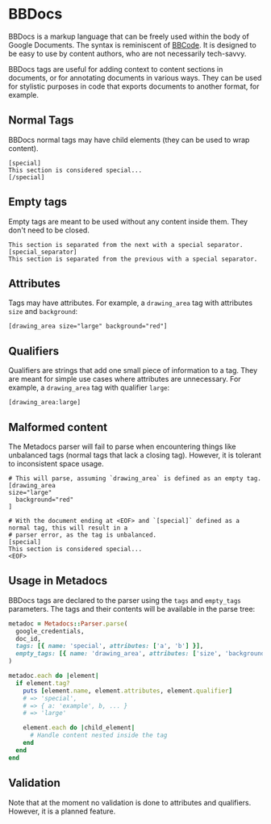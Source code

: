 # BBDocs

BBDocs is a markup language that can be freely used within the body of Google Documents. The
syntax is reminiscent of [BBCode](https://en.wikipedia.org/wiki/BBCode). It is designed to be easy
to use by content authors, who are not necessarily tech-savvy.

BBDocs tags are useful for adding context to content sections in documents, or for annotating
documents in various ways. They can be used for stylistic purposes in code that exports documents
to another format, for example.

## Normal Tags

BBDocs normal tags may have child elements (they can be used to wrap content).

```
[special]
This section is considered special...
[/special]
```

## Empty tags

Empty tags are meant to be used without any content inside them. They don't need to be closed.

```
This section is separated from the next with a special separator.
[special_separator]
This section is separated from the previous with a special separator.
```

## Attributes

Tags may have attributes. For example, a `drawing_area` tag with attributes `size` and `background`:

```
[drawing_area size="large" background="red"]
```

## Qualifiers

Qualifiers are strings that add one small piece of information to a tag. They are meant for simple
use cases where attributes are unnecessary. For example, a `drawing_area` tag with qualifier
`large`:

```
[drawing_area:large]
```

## Malformed content

The Metadocs parser will fail to parse when encountering things like unbalanced tags (normal tags
that lack a closing tag). However, it is tolerant to inconsistent space usage.

```
# This will parse, assuming `drawing_area` is defined as an empty tag.
[drawing_area
size="large"
  background="red"
]

# With the document ending at <EOF> and `[special]` defined as a normal tag, this will result in a
# parser error, as the tag is unbalanced.
[special]
This section is considered special...
<EOF>

```

## Usage in Metadocs

BBDocs tags are declared to the parser using the `tags` and `empty_tags` parameters. The tags
and their contents will be available in the parse tree:

```ruby
metadoc = Metadocs::Parser.parse(
  google_credentials,
  doc_id,
  tags: [{ name: 'special', attributes: ['a', 'b'] }],
  empty_tags: [{ name: 'drawing_area', attributes: ['size', 'background'] }]
)

metadoc.each do |element|
  if element.tag?
    puts [element.name, element.attributes, element.qualifier]
    # => 'special',
    # => { a: 'example', b, ... }
    # => 'large'

    element.each do |child_element|
      # Handle content nested inside the tag
    end
  end
end
```

## Validation

Note that at the moment no validation is done to attributes and qualifiers. However, it is a
planned feature.
